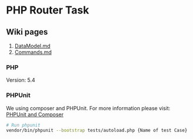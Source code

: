 # PHP Router Task

## Wiki pages
  1. [DataModel.md](Wiki/DataModel.md)
  1. [Commands.md](Wiki/RESTAPI/Commands.md)

### PHP 

Version: 5.4

### PHPUnit

We using composer and PHPUnit. For more information please visit: [PHPUnit and Composer](https://phpunit.de/manual/current/en/installation.html#installation.composer)

```bash
# Run phpunit
vendor/bin/phpunit --bootstrap tests/autoload.php {Name of test Case}
```